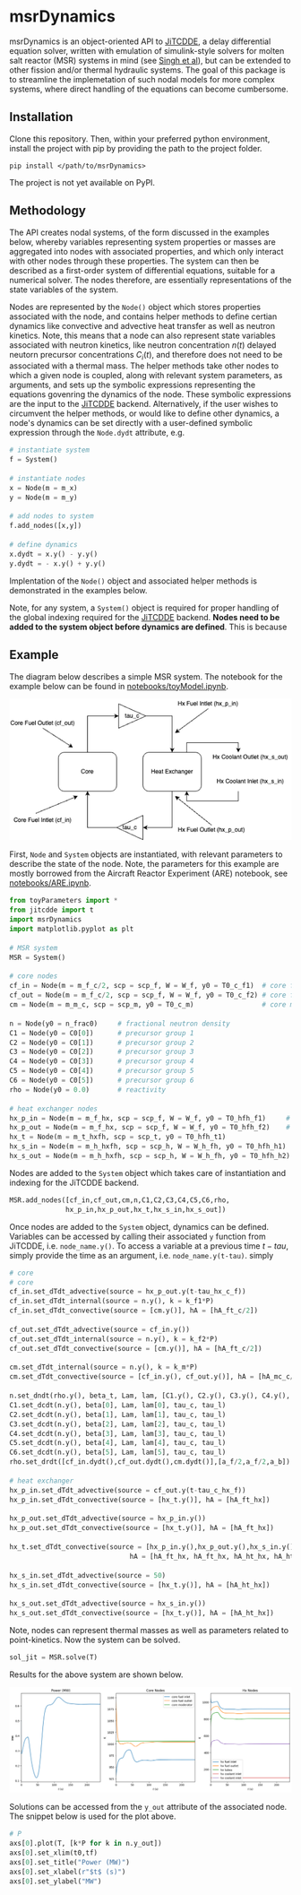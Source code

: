# msrDynamics

msrDynamics is an object-oriented API to [JiTCDDE](https://github.com/neurophysik/jitcdde), 
a delay differential equation solver, written with emulation of simulink-style solvers for
molten salt reactor (MSR) systems in mind (see [Singh et al](https://www.sciencedirect.com/science/article/pii/S030645491730381X)),
but can be extended to other fission and/or thermal hydraulic systems. The goal of this package is to streamline the implemetation of such nodal models for more complex systems, where direct handling of the equations can become cumbersome. 


## Installation

Clone this repository. Then, within your preferred python environment, install the project with pip by providing the path to the project folder. 
```
pip install </path/to/msrDynamics>
```
The project is not yet available on PyPI. 

## Methodology 

The API creates nodal systems, of the form discussed in the examples below, whereby variables representing system properties or masses are aggregated into nodes with associated properties, and which only interact with other nodes through these properties. The system can then be described as a first-order system of differential equations, suitable for a numerical solver. The nodes therefore, are essentially representations of the state variables of the system. 

Nodes are represented by the `Node()` object which stores properties associated with the node, and contains helper methods to define certian dynamics like convective and advective heat transfer as well as neutron kinetics. Note, this means that a node can also represent state variables associated with neutron kinetics, like neutron concentration $n(t)$ delayed neutorn precursor concentrations $C_i(t)$, and therefore does not need to be associated with a thermal mass. The helper methods take other nodes to which a given node is coupled, along with relevant system parameters, as arguments, and sets up the symbolic expressions representing the equations govenring the dynamics of the node. These symbolic expressions are the input to the [JiTCDDE](https://github.com/neurophysik/jitcdde) backend. Alternatively, if the user wishes to circumvent the helper methods, or would like to define other dynamics, a node's dynamics can be set directly with a user-defined symbolic expression through the `Node.dydt` attribute, e.g.

```python
# instantiate system 
f = System()

# instantiate nodes
x = Node(m = m_x)
y = Node(m = m_y)

# add nodes to system
f.add_nodes([x,y])

# define dynamics 
x.dydt = x.y() - y.y()
y.dydt = - x.y() + y.y() 
```

Implentation of the `Node()` object and associated helper methods is demonstrated in the examples below. 

Note, for any system, a `System()` object is required for proper handling of the global indexing required for the [JiTCDDE](https://github.com/neurophysik/jitcdde) backend. **Nodes need to be added to the system object before dynamics are defined**. This is because 

## Example

The diagram below describes a simple MSR system. The notebook for the example below can be found in 
[notebooks/toyModel.ipynb](./notebooks/toyModel.ipynb).

![msr_diagram](toyModel.drawio.png)

First, `Node` and `System` objects are instantiated, with relevant parameters to describe the state of the node. Note, the parameters for this example are mostly borrowed from the Aircraft Reactor Experiment (ARE) notebook, see [notebooks/ARE.ipynb](./notebooks/ARE.ipynb).

```python
from toyParameters import *
from jitcdde import t
import msrDynamics
import matplotlib.pyplot as plt

# MSR system        
MSR = System()

# core nodes
cf_in = Node(m = m_f_c/2, scp = scp_f, W = W_f, y0 = T0_c_f1)  # core fuel inlet
cf_out = Node(m = m_f_c/2, scp = scp_f, W = W_f, y0 = T0_c_f2) # core fuel outlet
cm = Node(m = m_m_c, scp = scp_m, y0 = T0_c_m)                 # core moderator

n = Node(y0 = n_frac0)     # fractional neutron density
C1 = Node(y0 = C0[0])      # precursor group 1
C2 = Node(y0 = C0[1])      # precursor group 2
C3 = Node(y0 = C0[2])      # precursor group 3
C4 = Node(y0 = C0[3])      # precursor group 4
C5 = Node(y0 = C0[4])      # precursor group 5
C6 = Node(y0 = C0[5])      # precursor group 6
rho = Node(y0 = 0.0)       # reactivity

# heat exchanger nodes 
hx_p_in = Node(m = m_f_hx, scp = scp_f, W = W_f, y0 = T0_hfh_f1)     # hx primary circuit inlet
hx_p_out = Node(m = m_f_hx, scp = scp_f, W = W_f, y0 = T0_hfh_f2)    # hx primary circuit outlet
hx_t = Node(m = m_t_hxfh, scp = scp_t, y0 = T0_hfh_t1)                   # hx tubes
hx_s_in = Node(m = m_h_hxfh, scp = scp_h, W = W_h_fh, y0 = T0_hfh_h1)  # hx secondary circuit inlet
hx_s_out = Node(m = m_h_hxfh, scp = scp_h, W = W_h_fh, y0 = T0_hfh_h2) # hx secondary circuit outlet
```

Nodes are added to the `System` object which takes care of instantiation and indexing for the 
JiTCDDE backend. 

```python
MSR.add_nodes([cf_in,cf_out,cm,n,C1,C2,C3,C4,C5,C6,rho,
              hx_p_in,hx_p_out,hx_t,hx_s_in,hx_s_out])
```

Once nodes are added to the `System` object, dynamics can be defined. Variables can be accessed
by calling their associated `y` function from JiTCDDE, i.e. `node_name.y()`. To access a variable at a previous time $t-tau$, simply provide the time as an argument, i.e. `node_name.y(t-tau)`. 
simply 

```python
# core
# core
cf_in.set_dTdt_advective(source = hx_p_out.y(t-tau_hx_c_f)) 
cf_in.set_dTdt_internal(source = n.y(), k = k_f1*P)
cf_in.set_dTdt_convective(source = [cm.y()], hA = [hA_ft_c/2])

cf_out.set_dTdt_advective(source = cf_in.y()) 
cf_out.set_dTdt_internal(source = n.y(), k = k_f2*P)
cf_out.set_dTdt_convective(source = [cm.y()], hA = [hA_ft_c/2])

cm.set_dTdt_internal(source = n.y(), k = k_m*P)
cm.set_dTdt_convective(source = [cf_in.y(), cf_out.y()], hA = [hA_mc_c/2]*2)

n.set_dndt(rho.y(), beta_t, Lam, lam, [C1.y(), C2.y(), C3.y(), C4.y(), C5.y(), C6.y()])
C1.set_dcdt(n.y(), beta[0], Lam, lam[0], tau_c, tau_l)
C2.set_dcdt(n.y(), beta[1], Lam, lam[1], tau_c, tau_l)
C3.set_dcdt(n.y(), beta[2], Lam, lam[2], tau_c, tau_l)
C4.set_dcdt(n.y(), beta[3], Lam, lam[3], tau_c, tau_l)
C5.set_dcdt(n.y(), beta[4], Lam, lam[4], tau_c, tau_l)
C6.set_dcdt(n.y(), beta[5], Lam, lam[5], tau_c, tau_l)
rho.set_drdt([cf_in.dydt(),cf_out.dydt(),cm.dydt()],[a_f/2,a_f/2,a_b])

# heat exchanger
hx_p_in.set_dTdt_advective(source = cf_out.y(t-tau_c_hx_f))
hx_p_in.set_dTdt_convective(source = [hx_t.y()], hA = [hA_ft_hx])

hx_p_out.set_dTdt_advective(source = hx_p_in.y())
hx_p_out.set_dTdt_convective(source = [hx_t.y()], hA = [hA_ft_hx])

hx_t.set_dTdt_convective(source = [hx_p_in.y(),hx_p_out.y(),hx_s_in.y(),hx_s_out.y()],
                              hA = [hA_ft_hx, hA_ft_hx, hA_ht_hx, hA_ht_hx])

hx_s_in.set_dTdt_advective(source = 50)
hx_s_in.set_dTdt_convective(source = [hx_t.y()], hA = [hA_ht_hx])

hx_s_out.set_dTdt_advective(source = hx_s_in.y())
hx_s_out.set_dTdt_convective(source = [hx_t.y()], hA = [hA_ht_hx])
```

Note, nodes can represent thermal masses as well as parameters related to point-kinetics. Now the system can be solved. 

```python
sol_jit = MSR.solve(T)
```

Results for the above system are shown below. 

![msr_diagram](toyPlot.png)

Solutions can be accessed from the `y_out` attribute of the associated node. The snippet below is used for the plot above. 

```python
# P
axs[0].plot(T, [k*P for k in n.y_out])
axs[0].set_xlim(t0,tf)
axs[0].set_title("Power (MW)")
axs[0].set_xlabel(r"$t$ (s)")
axs[0].set_ylabel("MW")
```